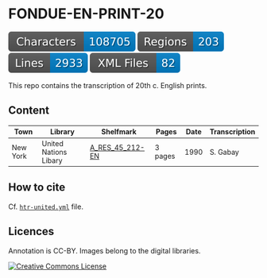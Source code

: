 # FONDUE-EN-PRINT-20

![characters badge](badges/characters.svg) ![regions badge](badges/regions.svg) ![lines badge](badges/lines.svg) ![files badge](badges/files.svg)

This repo contains the transcription of 20th c. English prints.

## Content


| Town      | Library               | Shelfmark                                                      | Pages    | Date | Transcription |
|-----------|-----------------------|----------------------------------------------------------------|----------|------|---------------|
| New York  | United Nations Libary | [A_RES_45_212-EN](https://digitallibrary.un.org/record/196769) | 3 pages  | 1990 | S. Gabay      |


## How to cite

Cf. [`htr-united.yml`](https://github.com/FoNDUE-HTR/FONDUE-EN-PRINT-20/blob/main/htr-united.yml) file.

## Licences
Annotation is CC-BY. Images belong to the digital libraries.

<a rel="license" href="https://creativecommons.org/licenses/by/2.0"><img alt="Creative Commons License" style="border-width:0" src="https://i.creativecommons.org/l/by/2.0/88x31.png" /></a><br />
